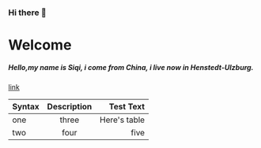 ### Hi there 👋
# Welcome 
##### Hello,my name is Siqi, i come from China, i live now in Henstedt-Ulzburg.
[link](https://www.shutterstock.com/de/image-vector/three-hand-drawn-beautiful-cute-girls-625413911)

| Syntax      | Description | Test Text     |
| :---        |    :----:   |          ---: |
| one     | three      | Here's table   |
| two   | four       | five     |


<!--
**TammyChen21/TammyChen21** is a ✨ _special_ ✨ repository because its `README.md` (this file) appears on your GitHub profile.

Here are some ideas to get you started:

- 🔭 I’m currently working on ...
- 🌱 I’m currently learning ...
- 👯 I’m looking to collaborate on ...
- 🤔 I’m looking for help with ...
- 💬 Ask me about ...
- 📫 How to reach me: ...
- 😄 Pronouns: ...
- ⚡ Fun fact: ...
-->
